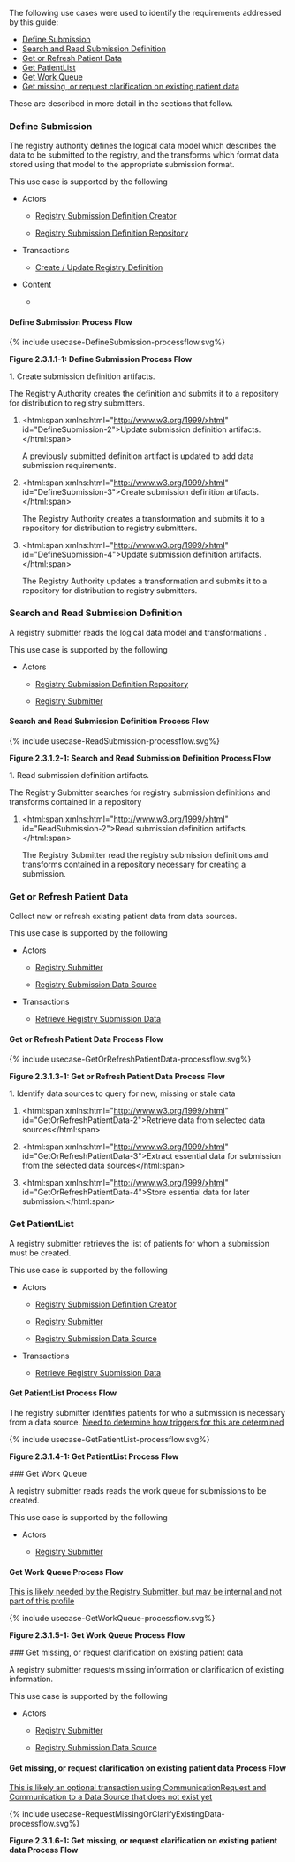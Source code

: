<?xml version="1.0" encoding="UTF-8"?>
The following use cases were used to identify the requirements addressed by this guide:

* [Define Submission](#define-submission)
* [Search and Read Submission Definition](#search-and-read-submission-definition)
* [Get or Refresh Patient Data](#get-or-refresh-patient-data)
* [Get PatientList](#get-patientlist)
* [Get Work Queue](#get-work-queue)
* [Get missing, or request clarification on existing patient data](#get-missing,-or-request-clarification-on-existing-patient-data)


These are described in more detail in the sections that follow.


### Define Submission

The registry authority defines the logical data model which describes the data to be submitted to the registry,
and the transforms
which format data stored using that model to the appropriate submission format.



This use case is supported by the following

* Actors

  - [Registry Submission Definition Creator](actors.html#registry-submission-definition-creator)

  - [Registry Submission Definition Repository](actors.html#registry-submission-definition-repository)

* Transactions

  - [Create / Update Registry Definition](transaction-1.html)

* Content

  - [](StructureDefinition-creds-.html)

#### Define Submission Process Flow 


<div>{% include usecase-DefineSubmission-processflow.svg%}

**Figure 2.3.1.1-1: Define Submission Process Flow**

</div>
1. <html:span xmlns:html="http://www.w3.org/1999/xhtml" id="DefineSubmission-1">Create submission definition artifacts.</html:span>

   The Registry Authority creates the definition and submits it to a repository for distribution to registry
submitters.


   

1. <html:span xmlns:html="http://www.w3.org/1999/xhtml" id="DefineSubmission-2">Update submission definition artifacts.</html:span>

   A previously submitted definition artifact is updated to add data submission requirements.


   

1. <html:span xmlns:html="http://www.w3.org/1999/xhtml" id="DefineSubmission-3">Create submission definition artifacts.</html:span>

   The Registry Authority creates a transformation and submits it to a repository for distribution to registry
submitters.


   

1. <html:span xmlns:html="http://www.w3.org/1999/xhtml" id="DefineSubmission-4">Update submission definition artifacts.</html:span>

   The Registry Authority updates a transformation and submits it to a repository for distribution to registry
submitters.


   

### Search and Read Submission Definition

A registry submitter reads the logical data model and transformations .


This use case is supported by the following

* Actors

  - [Registry Submission Definition Repository](actors.html#registry-submission-definition-repository)

  - [Registry Submitter](actors.html#registry-submitter)

#### Search and Read Submission Definition Process Flow 


<div>{% include usecase-ReadSubmission-processflow.svg%}

**Figure 2.3.1.2-1: Search and Read Submission Definition Process Flow**

</div>
1. <html:span xmlns:html="http://www.w3.org/1999/xhtml" id="ReadSubmission-1">Read submission definition artifacts.</html:span>

   The Registry Submitter searches for registry submission definitions and transforms contained in a repository



   

1. <html:span xmlns:html="http://www.w3.org/1999/xhtml" id="ReadSubmission-2">Read submission definition artifacts.</html:span>

   The Registry Submitter read the registry submission definitions and transforms contained in a repository
necessary
for creating a submission.



   

### Get or Refresh Patient Data

Collect new or refresh existing patient data from data sources.


This use case is supported by the following

* Actors

  - [Registry Submitter](actors.html#registry-submitter)

  - [Registry Submission Data Source](actors.html#registry-submission-data-source)

* Transactions

  - [Retrieve Registry Submission Data](transaction-1.html)

#### Get or Refresh Patient Data Process Flow 
<div>{% include usecase-GetOrRefreshPatientData-processflow.svg%}

**Figure 2.3.1.3-1: Get or Refresh Patient Data Process Flow**

</div>
1. <html:span xmlns:html="http://www.w3.org/1999/xhtml" id="GetOrRefreshPatientData-1">Identify data sources to query for new, missing or stale data</html:span>

   

1. <html:span xmlns:html="http://www.w3.org/1999/xhtml" id="GetOrRefreshPatientData-2">Retrieve data from selected data sources</html:span>

   

1. <html:span xmlns:html="http://www.w3.org/1999/xhtml" id="GetOrRefreshPatientData-3">Extract essential data for submission from the selected data sources</html:span>

   

1. <html:span xmlns:html="http://www.w3.org/1999/xhtml" id="GetOrRefreshPatientData-4">Store essential data for later submission.</html:span>

   

### Get PatientList

A registry submitter retrieves the list of patients for whom a submission must be created.


This use case is supported by the following

* Actors

  - [Registry Submission Definition Creator](actors.html#registry-submission-definition-creator)

  - [Registry Submitter](actors.html#registry-submitter)

  - [Registry Submission Data Source](actors.html#registry-submission-data-source)

* Transactions

  - [Retrieve Registry Submission Data](transaction-1.html)

#### Get PatientList Process Flow 

The registry submitter identifies patients for who a submission is necessary from a data source.
[Need to determine how triggers for this are determined](#tbd)


<div>{% include usecase-GetPatientList-processflow.svg%}

**Figure 2.3.1.4-1: Get PatientList Process Flow**

</div>
### Get Work Queue

A registry submitter reads reads the work queue for submissions to be created.


This use case is supported by the following

* Actors

  - [Registry Submitter](actors.html#registry-submitter)

#### Get Work Queue Process Flow 

[This is likely needed by the Registry Submitter, but may be internal and not part of this profile](#tbd)

<div>{% include usecase-GetWorkQueue-processflow.svg%}

**Figure 2.3.1.5-1: Get Work Queue Process Flow**

</div>
### Get missing, or request clarification on existing patient data

A registry submitter requests missing information or clarification of existing information.


This use case is supported by the following

* Actors

  - [Registry Submitter](actors.html#registry-submitter)

  - [Registry Submission Data Source](actors.html#registry-submission-data-source)

#### Get missing, or request clarification on existing patient data Process Flow 

[This is likely an optional transaction using CommunicationRequest and Communication to a Data Source that does not
exist yet](#tbd)

<div>{% include usecase-RequestMissingOrClarifyExistingData-processflow.svg%}

**Figure 2.3.1.6-1: Get missing, or request clarification on existing patient data Process Flow**

</div>